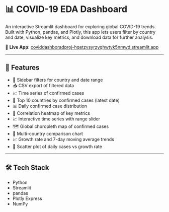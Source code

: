 # 📊 COVID-19 EDA Dashboard

An interactive Streamlit dashboard for exploring global COVID-19 trends. Built with Python, pandas, and Plotly, this app lets users filter by country and date, visualize key metrics, and download data for further analysis.

🔗 **Live App**: [coviddashboradproj-hqetzvsyrzyqhwtvk5nmwd.streamlit.app](https://coviddashboradproj-hqetzvsyrzyqhwtvk5nmwd.streamlit.app/)

---

## 🚀 Features

- 🔎 Sidebar filters for country and date range  
- 📥 CSV export of filtered data  
- 📈 Time series of confirmed cases  
- 🔢 Top 10 countries by confirmed cases (latest date)  
- 📊 Daily confirmed case distribution  
- 🔗 Correlation heatmap of key metrics  
- 📈 Interactive time series with range slider  
- 🗺️ Global choropleth map of confirmed cases  
- 📌 Multi-country comparison chart  
- 📈 Growth rate and 7-day moving average trends  
- 📌 Scatter plot of daily cases vs growth rate  

---

## 🛠️ Tech Stack

- Python  
- Streamlit  
- pandas  
- Plotly Express  
- NumPy

